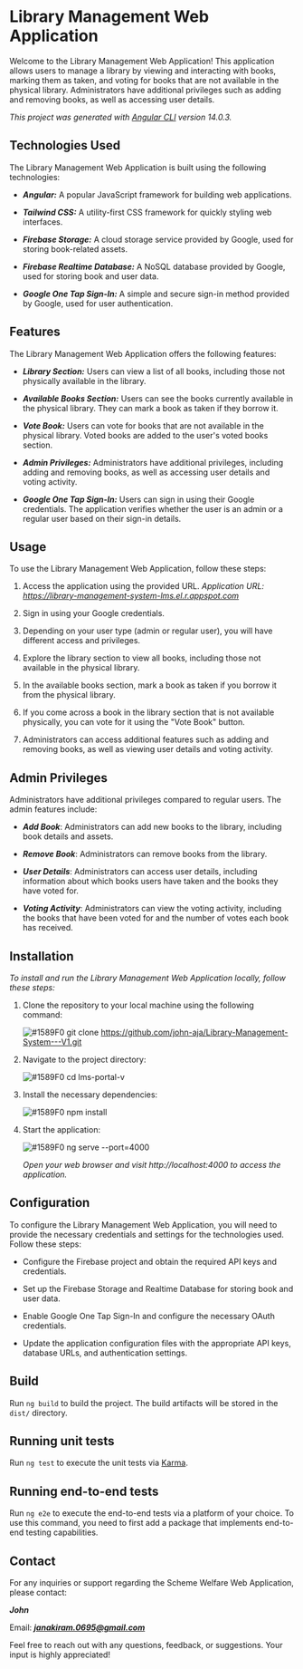 # Library Management Web Application

Welcome to the Library Management Web Application! This application allows users to manage a library by viewing and interacting with books, marking them as taken, and voting for books that are not available in the physical library. Administrators have additional privileges such as adding and removing books, as well as accessing user details.

*This project was generated with [Angular CLI](https://github.com/angular/angular-cli) version 14.0.3.*

## Technologies Used

The Library Management Web Application is built using the following technologies:

- ***Angular:*** A popular JavaScript framework for building web applications.
  
- ***Tailwind CSS:*** A utility-first CSS framework for quickly styling web interfaces.
  
- ***Firebase Storage:*** A cloud storage service provided by Google, used for storing book-related assets.

- ***Firebase Realtime Database:*** A NoSQL database provided by Google, used for storing book and user data.
  
- ***Google One Tap Sign-In:*** A simple and secure sign-in method provided by Google, used for user authentication.

## Features

The Library Management Web Application offers the following features:

- ***Library Section:*** Users can view a list of all books, including those not physically available in the library.

- ***Available Books Section:*** Users can see the books currently available in the physical library. They can mark a book as taken if they borrow it.

- ***Vote Book:*** Users can vote for books that are not available in the physical library. Voted books are added to the user's voted books section.

- ***Admin Privileges:*** Administrators have additional privileges, including adding and removing books, as well as accessing user details and voting activity.

- ***Google One Tap Sign-In:*** Users can sign in using their Google credentials. The application verifies whether the user is an admin or a regular user based on their sign-in details.

## Usage

To use the Library Management Web Application, follow these steps:

1. Access the application using the provided URL.
   *Application URL: https://library-management-system-lms.el.r.appspot.com*
   
2. Sign in using your Google credentials.
 
3. Depending on your user type (admin or regular user), you will have different access and privileges.
 
4. Explore the library section to view all books, including those not available in the physical library.
 
5. In the available books section, mark a book as taken if you borrow it from the physical library.
 
6. If you come across a book in the library section that is not available physically, you can vote for it using the "Vote Book" button.

7. Administrators can access additional features such as adding and removing books, as well as viewing user details and voting activity.

## Admin Privileges

Administrators have additional privileges compared to regular users. The admin features include:

- ***Add Book***: Administrators can add new books to the library, including book details and assets.
  
- ***Remove Book***: Administrators can remove books from the library.
  
- ***User Details***: Administrators can access user details, including information about which books users have taken and the books they have voted for.
  
- ***Voting Activity***: Administrators can view the voting activity, including the books that have been voted for and the number of votes each book has received.

## Installation

*To install and run the Library Management Web Application locally, follow these steps:*

1. Clone the repository to your local machine using the following command:

    ![#1589F0](https://www.iconsdb.com/icons/download/color/1589F0/circle-16.png) git clone https://github.com/john-aja/Library-Management-System---V1.git

2. Navigate to the project directory:

    ![#1589F0](https://www.iconsdb.com/icons/download/color/1589F0/circle-16.png) cd lms-portal-v

3. Install the necessary dependencies:

    ![#1589F0](https://www.iconsdb.com/icons/download/color/1589F0/circle-16.png) npm install

4. Start the application:

    ![#1589F0](https://www.iconsdb.com/icons/download/color/1589F0/circle-16.png) ng serve --port=4000

   *Open your web browser and visit http://localhost:4000 to access the application.*

## Configuration

To configure the Library Management Web Application, you will need to provide the necessary credentials and settings for the technologies used. Follow these steps:

- Configure the Firebase project and obtain the required API keys and credentials.
  
- Set up the Firebase Storage and Realtime Database for storing book and user data.

- Enable Google One Tap Sign-In and configure the necessary OAuth credentials.

- Update the application configuration files with the appropriate API keys, database URLs, and authentication settings.

## Build

Run `ng build` to build the project. The build artifacts will be stored in the `dist/` directory.

## Running unit tests

Run `ng test` to execute the unit tests via [Karma](https://karma-runner.github.io).

## Running end-to-end tests

Run `ng e2e` to execute the end-to-end tests via a platform of your choice. To use this command, you need to first add a package that implements end-to-end testing capabilities.

## Contact

For any inquiries or support regarding the Scheme Welfare Web Application, please contact:

***John***

Email: ***janakiram.0695@gmail.com***

Feel free to reach out with any questions, feedback, or suggestions. Your input is highly appreciated!
